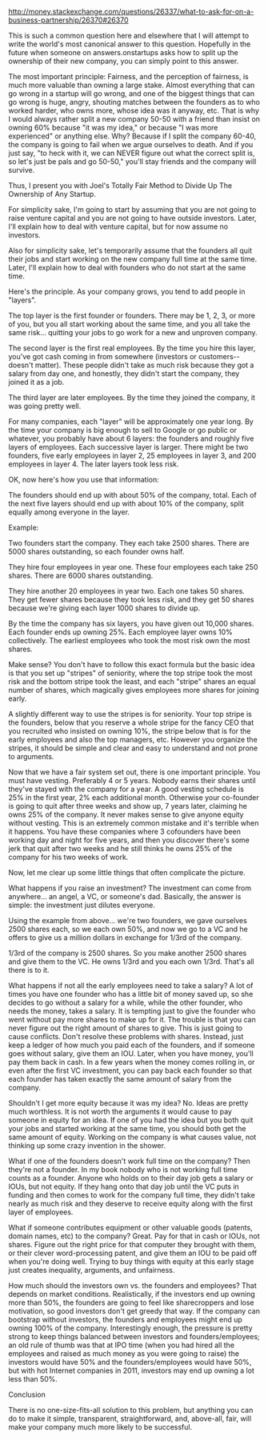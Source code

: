 http://money.stackexchange.com/questions/26337/what-to-ask-for-on-a-business-partnership/26370#26370

This is such a common question here and elsewhere that I will attempt to write the world's most canonical answer to this
question. Hopefully in the future when someone on answers.onstartups asks how to split up the ownership of their new
company, you can simply point to this answer.

The most important principle: Fairness, and the perception of fairness, is much more valuable than owning a large stake.
Almost everything that can go wrong in a startup will go wrong, and one of the biggest things that can go wrong is huge,
angry, shouting matches between the founders as to who worked harder, who owns more, whose idea was it anyway, etc. That
is why I would always rather split a new company 50-50 with a friend than insist on owning 60% because "it was my idea,"
or because "I was more experienced" or anything else. Why? Because if I split the company 60-40, the company is going to
fail when we argue ourselves to death. And if you just say, "to heck with it, we can NEVER figure out what the correct
split is, so let's just be pals and go 50-50," you'll stay friends and the company will survive.

Thus, I present you with Joel's Totally Fair Method to Divide Up The Ownership of Any Startup.

For simplicity sake, I'm going to start by assuming that you are not going to raise venture capital and you are not
going to have outside investors. Later, I'll explain how to deal with venture capital, but for now assume no investors.

Also for simplicity sake, let's temporarily assume that the founders all quit their jobs and start working on the new
company full time at the same time. Later, I'll explain how to deal with founders who do not start at the same time.

Here's the principle. As your company grows, you tend to add people in "layers".

The top layer is the first founder or founders. There may be 1, 2, 3, or more of you, but you all start working about
the same time, and you all take the same risk... quitting your jobs to go work for a new and unproven company.

The second layer is the first real employees. By the time you hire this layer, you've got cash coming in from somewhere
(investors or customers--doesn't matter). These people didn't take as much risk because they got a salary from day one,
and honestly, they didn't start the company, they joined it as a job.

The third layer are later employees. By the time they joined the company, it was going pretty well.

For many companies, each "layer" will be approximately one year long. By the time your company is big enough to sell to
Google or go public or whatever, you probably have about 6 layers: the founders and roughly five layers of employees.
Each successive layer is larger. There might be two founders, five early employees in layer 2, 25 employees in layer 3,
and 200 employees in layer 4. The later layers took less risk.

OK, now here's how you use that information:

The founders should end up with about 50% of the company, total. Each of the next five layers should end up with about
10% of the company, split equally among everyone in the layer.

Example:

Two founders start the company. They each take 2500 shares. There are 5000 shares outstanding, so each founder owns
half.

They hire four employees in year one. These four employees each take 250 shares. There are 6000 shares outstanding.

They hire another 20 employees in year two. Each one takes 50 shares. They get fewer shares because they took less risk,
and they get 50 shares because we're giving each layer 1000 shares to divide up.

By the time the company has six layers, you have given out 10,000 shares. Each founder ends up owning 25%. Each employee
layer owns 10% collectively. The earliest employees who took the most risk own the most shares.

Make sense? You don't have to follow this exact formula but the basic idea is that you set up "stripes" of seniority,
where the top stripe took the most risk and the bottom stripe took the least, and each "stripe" shares an equal number
of shares, which magically gives employees more shares for joining early.

A slightly different way to use the stripes is for seniority. Your top stripe is the founders, below that you reserve a
whole stripe for the fancy CEO that you recruited who insisted on owning 10%, the stripe below that is for the early
employees and also the top managers, etc. However you organize the stripes, it should be simple and clear and easy to
understand and not prone to arguments.

Now that we have a fair system set out, there is one important principle. You must have vesting. Preferably 4 or 5
years. Nobody earns their shares until they've stayed with the company for a year. A good vesting schedule is 25% in the
first year, 2% each additional month. Otherwise your co-founder is going to quit after three weeks and show up, 7 years
later, claiming he owns 25% of the company. It never makes sense to give anyone equity without vesting. This is an
extremely common mistake and it's terrible when it happens. You have these companies where 3 cofounders have been
working day and night for five years, and then you discover there's some jerk that quit after two weeks and he still
thinks he owns 25% of the company for his two weeks of work.

Now, let me clear up some little things that often complicate the picture.

What happens if you raise an investment? The investment can come from anywhere... an angel, a VC, or someone's dad.
Basically, the answer is simple: the investment just dilutes everyone.

Using the example from above... we're two founders, we gave ourselves 2500 shares each, so we each own 50%, and now we
go to a VC and he offers to give us a million dollars in exchange for 1/3rd of the company.

1/3rd of the company is 2500 shares. So you make another 2500 shares and give them to the VC. He owns 1/3rd and you each
own 1/3rd. That's all there is to it.

What happens if not all the early employees need to take a salary? A lot of times you have one founder who has a little
bit of money saved up, so she decides to go without a salary for a while, while the other founder, who needs the money,
takes a salary. It is tempting just to give the founder who went without pay more shares to make up for it. The trouble
is that you can never figure out the right amount of shares to give. This is just going to cause conflicts. Don't
resolve these problems with shares. Instead, just keep a ledger of how much you paid each of the founders, and if
someone goes without salary, give them an IOU. Later, when you have money, you'll pay them back in cash. In a few years
when the money comes rolling in, or even after the first VC investment, you can pay back each founder so that each
founder has taken exactly the same amount of salary from the company.

Shouldn't I get more equity because it was my idea? No. Ideas are pretty much worthless. It is not worth the arguments
it would cause to pay someone in equity for an idea. If one of you had the idea but you both quit your jobs and started
working at the same time, you should both get the same amount of equity. Working on the company is what causes value,
not thinking up some crazy invention in the shower.

What if one of the founders doesn't work full time on the company? Then they're not a founder. In my book nobody who is
not working full time counts as a founder. Anyone who holds on to their day job gets a salary or IOUs, but not equity.
If they hang onto that day job until the VC puts in funding and then comes to work for the company full time, they
didn't take nearly as much risk and they deserve to receive equity along with the first layer of employees.

What if someone contributes equipment or other valuable goods (patents, domain names, etc) to the company? Great. Pay
for that in cash or IOUs, not shares. Figure out the right price for that computer they brought with them, or their
clever word-processing patent, and give them an IOU to be paid off when you're doing well. Trying to buy things with
equity at this early stage just creates inequality, arguments, and unfairness.

How much should the investors own vs. the founders and employees? That depends on market conditions. Realistically, if
the investors end up owning more than 50%, the founders are going to feel like sharecroppers and lose motivation, so
good investors don't get greedy that way. If the company can bootstrap without investors, the founders and employees
might end up owning 100% of the company. Interestingly enough, the pressure is pretty strong to keep things balanced
between investors and founders/employees; an old rule of thumb was that at IPO time (when you had hired all the
employees and raised as much money as you were going to raise) the investors would have 50% and the founders/employees
would have 50%, but with hot Internet companies in 2011, investors may end up owning a lot less than 50%.

Conclusion

There is no one-size-fits-all solution to this problem, but anything you can do to make it simple, transparent,
straightforward, and, above-all, fair, will make your company much more likely to be successful.
